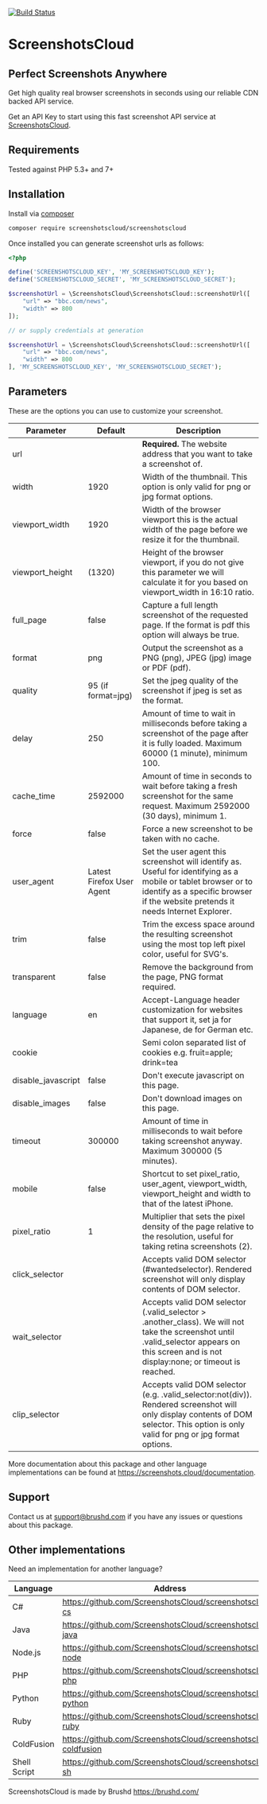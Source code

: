 [![Build Status](https://travis-ci.org/ScreenshotsCloud/screenshotscloud-php.svg?branch=master)](https://travis-ci.org/ScreenshotsCloud/screenshotscloud-php)

# ScreenshotsCloud

## Perfect Screenshots Anywhere

Get high quality real browser screenshots in seconds using our reliable CDN backed API service.

Get an API Key to start using this fast screenshot API service at [ScreenshotsCloud](https://screenshots.cloud).

## Requirements

Tested against PHP 5.3+ and 7+

## Installation

Install via [composer](https://getcomposer.org/)

```bash
composer require screenshotscloud/screenshotscloud
```

Once installed you can generate screenshot urls as follows:

```php
<?php

define('SCREENSHOTSCLOUD_KEY', 'MY_SCREENSHOTSCLOUD_KEY');
define('SCREENSHOTSCLOUD_SECRET', 'MY_SCREENSHOTSCLOUD_SECRET');

$screenshotUrl = \ScreenshotsCloud\ScreenshotsCloud::screenshotUrl([
	"url" => "bbc.com/news",
	"width" => 800
]);

// or supply credentials at generation

$screenshotUrl = \ScreenshotsCloud\ScreenshotsCloud::screenshotUrl([
	"url" => "bbc.com/news",
	"width" => 800
], 'MY_SCREENSHOTSCLOUD_KEY', 'MY_SCREENSHOTSCLOUD_SECRET');
```

## Parameters

These are the options you can use to customize your screenshot.

| Parameter | Default | Description |
| --- | --- | --- |
| url | | **Required.** The website address that you want to take a screenshot of. |
| width | 1920 | Width of the thumbnail. This option is only valid for png or jpg format options. |
| viewport_width | 1920 | Width of the browser viewport this is the actual width of the page before we resize it for the thumbnail. |
| viewport_height | (1320) | Height of the browser viewport, if you do not give this parameter we will calculate it for you based on viewport_width in 16:10 ratio. |
| full_page | false | Capture a full length screenshot of the requested page. If the format is pdf this option will always be true. |
| format | png | Output the screenshot as a PNG (png), JPEG (jpg) image or PDF (pdf). |
| quality | 95 (if format=jpg) | Set the jpeg quality of the screenshot if jpeg is set as the format. |
| delay | 250 | Amount of time to wait in milliseconds before taking a screenshot of the page after it is fully loaded. Maximum 60000 (1 minute), minimum 100. |
| cache_time | 2592000 | Amount of time in seconds to wait before taking a fresh screenshot for the same request. Maximum 2592000 (30 days), minimum 1. |
| force | false | Force a new screenshot to be taken with no cache. |
| user_agent | Latest Firefox User Agent | Set the user agent this screenshot will identify as. Useful for identifying as a mobile or tablet browser or to identify as a specific browser if the website pretends it needs Internet Explorer. |
| trim | false | Trim the excess space around the resulting screenshot using the most top left pixel color, useful for SVG's. |
| transparent | false | Remove the background from the page, PNG format required. |
| language | en | Accept-Language header customization for websites that support it, set ja for Japanese, de for German etc. |
| cookie | | Semi colon separated list of cookies e.g. fruit=apple; drink=tea |
| disable_javascript | false | Don't execute javascript on this page. |
| disable_images | false | Don't download images on this page. |
| timeout | 300000 | Amount of time in milliseconds to wait before taking screenshot anyway. Maximum 300000 (5 minutes). |
| mobile | false | Shortcut to set pixel_ratio, user_agent, viewport_width, viewport_height and width to that of the latest iPhone. |
| pixel_ratio | 1 | Multiplier that sets the pixel density of the page relative to the resolution, useful for taking retina screenshots (2). |
| click_selector | | Accepts valid DOM selector (#wantedselector). Rendered screenshot will only display contents of DOM selector. |
| wait_selector | | Accepts valid DOM selector (.valid_selector > .another_class). We will not take the screenshot until .valid_selector appears on this screen and is not display:none; or timeout is reached. |
| clip_selector | | Accepts valid DOM selector (e.g. .valid_selector:not(div)). Rendered screenshot will only display contents of DOM selector. This option is only valid for png or jpg format options. |

More documentation about this package and other language implementations can be found at https://screenshots.cloud/documentation.

## Support

Contact us at support@brushd.com if you have any issues or questions about this package.

## Other implementations

Need an implementation for another language?

| Language | Address |
| --- | --- |
| C# | https://github.com/ScreenshotsCloud/screenshotscloud-cs |
| Java | https://github.com/ScreenshotsCloud/screenshotscloud-java |
| Node.js |https://github.com/ScreenshotsCloud/screenshotscloud-node |
| PHP | https://github.com/ScreenshotsCloud/screenshotscloud-php |
| Python |https://github.com/ScreenshotsCloud/screenshotscloud-python |
| Ruby | https://github.com/ScreenshotsCloud/screenshotscloud-ruby |
| ColdFusion | https://github.com/ScreenshotsCloud/screenshotscloud-coldfusion |
| Shell Script | https://github.com/ScreenshotsCloud/screenshotscloud-sh |

ScreenshotsCloud is made by Brushd https://brushd.com/